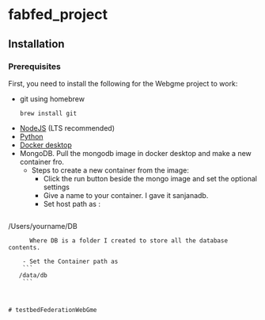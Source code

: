# fabfed_project
## Installation
### Prerequisites
First, you need to install the following for the Webgme project to work:
- git using homebrew
  ```
  brew install git

  ```
- [NodeJS](https://nodejs.org/en/) (LTS recommended)
- [Python](https://www.python.org/)
- [Docker desktop](https://www.docker.com/products/docker-desktop/)
- MongoDB. Pull the mongodb image in docker desktop and make a new container fro.
  - Steps to create a new container from the image:
    - Click the run button beside the mongo image and set the optional settings
    - Give a name to your container. I gave it sanjanadb.
    - Set host path as :
      ```
/Users/yourname/DB
```
      Where DB is a folder I created to store all the database contents.

    - ​Set the Container path as
    ```
   /data/db
    ```



# testbedFederationWebGme
